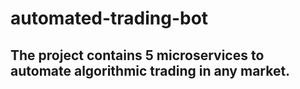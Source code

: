 # automated-trading-bot
## The project contains 5 microservices to automate algorithmic trading in any market.
